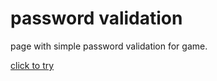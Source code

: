 # password validation
page with simple password validation for game.

<a href="https://cdn.rawgit.com/DamaZeSzczurem/password_validation/2c1cee6d/index.html">click to try</a>
